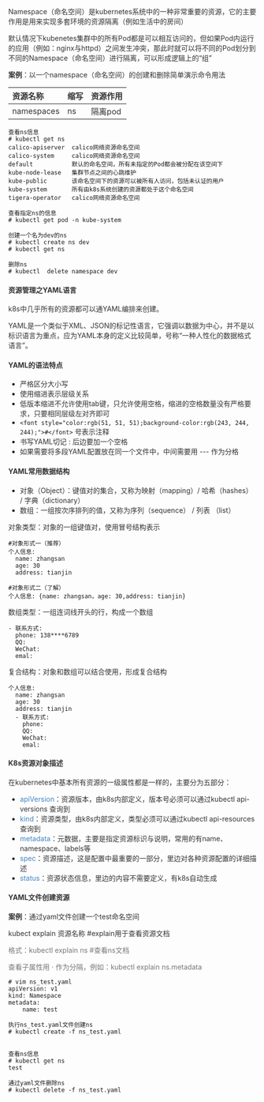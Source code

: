 <font style="color:rgb(51, 51, 51);">Namespace（命名空间）是kubernetes系统中的一种非常重要的资源，它的主要作用是用来实现多套环境的资源隔离（例如生活中的房间）</font>

<font style="color:rgb(51, 51, 51);">默认情况下kubenetes集群中的所有Pod都是可以相互访问的，但如果Pod内运行的应用（例如：nginx与httpd）之间发生冲突，那此时就可以将不同的Pod划分到不同的Namespace（命名空间）进行隔离，可以形成逻辑上的“组”</font>

**<font style="color:rgb(51, 51, 51);">案例</font>**<font style="color:rgb(51, 51, 51);">：以一个namespace（命名空间）的创建和删除简单演示命令用法</font>

| **<font style="color:rgb(51, 51, 51);">资源名称</font>** | **<font style="color:rgb(51, 51, 51);">缩写</font>** | **<font style="color:rgb(51, 51, 51);">资源作用</font>** |
| :--- | :--- | :--- |
| <font style="color:rgb(51, 51, 51);">namespaces</font> | <font style="color:rgb(51, 51, 51);">ns</font> | <font style="color:rgb(51, 51, 51);">隔离pod</font> |


```plain
查看ns信息
# kubectl get ns
calico-apiserver  calico网络资源命名空间
calico-system     calico网络资源命名空间
default           默认的命名空间，所有未指定的Pod都会被分配在该空间下
kube-node-lease   集群节点之间的心跳维护
kube-public       该命名空间下的资源可以被所有人访问，包括未认证的用户
kube-system       所有由k8s系统创建的资源都处于这个命名空间
tigera-operator   calico网络资源命名空间

查看指定ns的信息
# kubectl get pod -n kube-system

创建一个名为dev的ns
# kubectl create ns dev
# kubectl get ns

删除ns
# kubectl  delete namespace dev
```

#### <font style="color:rgb(51, 51, 51);">资源管理之YAML语言</font>
<font style="color:rgb(51, 51, 51);">k8s中几乎所有的资源都可以通YAML编排来创建。</font>

<font style="color:rgb(51, 51, 51);">YAML是一个类似于XML、JSON的标记性语言，它强调以数据为中心，并不是以标识语言为重点，应为YAML本身的定义比较简单，号称“一种人性化的数据格式语言”。</font>

#### <font style="color:rgb(51, 51, 51);">YAML的语法特点</font>
+ <font style="color:rgb(51, 51, 51);">严格区分大小写</font>
+ <font style="color:rgb(51, 51, 51);">使用缩进表示层级关系</font>
+ <font style="color:rgb(51, 51, 51);">低版本缩进不允许使用tab键，只允许使用空格，缩进的空格数量没有严格要求，只要相同层级左对齐即可</font>
+ `<font style="color:rgb(51, 51, 51);background-color:rgb(243, 244, 244);">#</font>`<font style="color:rgb(51, 51, 51);"> 号表示注释</font>
+ <font style="color:rgb(51, 51, 51);">书写YAML切记 : 后边要加一个空格</font>
+ <font style="color:rgb(51, 51, 51);">如果需要将多段YAML配置放在同一个文件中，中间需要用 --- 作为分格</font>

#### <font style="color:rgb(51, 51, 51);">YAML常用数据结构</font>
+ <font style="color:rgb(51, 51, 51);">对象（Object）：键值对的集合，又称为映射（mapping）/ 哈希（hashes） / 字典（dictionary）</font>
+ <font style="color:rgb(51, 51, 51);">数组：一组按次序排列的值，又称为序列（sequence） / 列表 （list）</font>

<font style="color:rgb(51, 51, 51);">对象类型：对象的一组键值对，使用冒号结构表示</font>

```plain
#对象形式一（推荐）
个人信息:
  name: zhangsan
  age: 30
  address: tianjin
 
#对象形式二（了解）
个人信息: {name: zhangsan，age: 30,address: tianjin}
```

<font style="color:rgb(51, 51, 51);">数组类型：一组连词线开头的行，构成一个数组</font>

```plain
- 联系方式:
  phone: 138****6789
  QQ: 
  WeChat:
  emal:
```

<font style="color:rgb(51, 51, 51);">复合结构：对象和数组可以结合使用，形成复合结构</font>

```plain
个人信息: 
  name: zhangsan
  age: 30
  address: tianjin
  - 联系方式: 
    phone:
    QQ:
    WeChat:
    emal:
```

#### <font style="color:rgb(51, 51, 51);">K8s资源对象描述</font>
<font style="color:rgb(51, 51, 51);">在kubernetes中基本所有资源的一级属性都是一样的，主要分为五部分：</font>

+ <font style="color:rgb(65, 131, 196);">apiVersion</font><font style="color:rgb(51, 51, 51);">：资源版本，由k8s内部定义，版本号必须可以通过kubectl api-versions 查询到</font>
+ <font style="color:rgb(65, 131, 196);">kind</font><font style="color:rgb(51, 51, 51);">：资源类型，由k8s内部定义，类型必须可以通过kubectl api-resources查询到</font>
+ <font style="color:rgb(65, 131, 196);">metadata</font><font style="color:rgb(51, 51, 51);">：元数据，主要是指定资源标识与说明，常用的有name、namespace、labels等</font>
+ <font style="color:rgb(65, 131, 196);">spec</font><font style="color:rgb(51, 51, 51);">：资源描述，这是配置中最重要的一部分，里边对各种资源配置的详细描述</font>
+ <font style="color:rgb(65, 131, 196);">status</font><font style="color:rgb(51, 51, 51);">：资源状态信息，里边的内容不需要定义，有k8s自动生成</font>

#### <font style="color:rgb(51, 51, 51);">YAML文件创建资源</font>
**<font style="color:rgb(51, 51, 51);">案例</font>**<font style="color:rgb(51, 51, 51);">：通过yaml文件创建一个test命名空间</font>

<font style="color:rgb(51, 51, 51);">kubect explain 资源名称 #explain用于查看资源文档</font>

<font style="color:rgb(119, 119, 119);">格式：kubectl explain ns #查看ns文档</font>

<font style="color:rgb(119, 119, 119);">查看子属性用 · 作为分隔，例如：kubectl explain ns.metadata</font>

```plain
# vim ns_test.yaml
apiVersion: v1
kind: Namespace
metadata:
    name: test
```

```plain
执行ns_test.yaml文件创建ns
# kubectl create -f ns_test.yaml


查看ns信息
# kubectl get ns
test

通过yaml文件删除ns
# kubectl delete -f ns_test.yaml
```

<font style="color:rgb(51, 51, 51);">  
</font><font style="color:rgb(51, 51, 51);"> </font>

